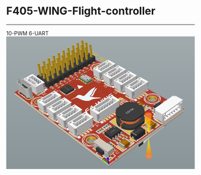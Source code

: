 # F405-WING-Flight-controller

----------------------------------------------------------
10-PWM 6-UART
![view](https://github.com/whqsz/F405-WING-Flight-controller/blob/main/3D1.png?raw=true "elrs view")

